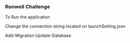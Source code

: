 ### Ronwell Challenge


To Run the application 

Change the connection string located on launchSetting.json

Add-Migration
Update-Database

